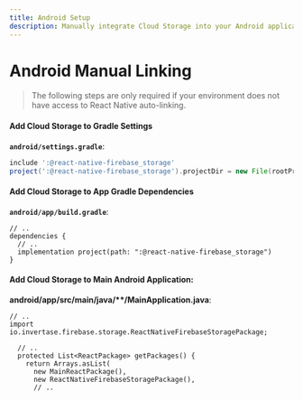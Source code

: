 ```yaml
---
title: Android Setup
description: Manually integrate Cloud Storage into your Android application.
---
```


# Android Manual Linking

> The following steps are only required if your environment does not have access to React Native
> auto-linking.

#### Add Cloud Storage to Gradle Settings

**`android/settings.gradle`**:

```groovy
include ':@react-native-firebase_storage'
project(':@react-native-firebase_storage').projectDir = new File(rootProject.projectDir, './../node_modules/@react-native-firebase/storage/android')
```

#### Add Cloud Storage to App Gradle Dependencies

**`android/app/build.gradle`**:

```groovy{4}
// ..
dependencies {
  // ..
  implementation project(path: ":@react-native-firebase_storage")
}
```

#### Add Cloud Storage to Main Android Application:

**android/app/src/main/java/\*\*/MainApplication.java**:

```java{2,8}
// ..
import io.invertase.firebase.storage.ReactNativeFirebaseStoragePackage;

  // ..
  protected List<ReactPackage> getPackages() {
    return Arrays.asList(
      new MainReactPackage(),
      new ReactNativeFirebaseStoragePackage(),
      // ..
```
